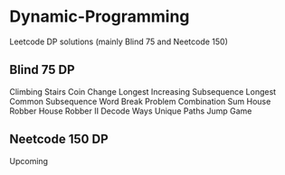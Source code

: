 # Dynamic-Programming

Leetcode DP solutions
(mainly Blind 75 and Neetcode 150)

## Blind 75 DP

Climbing Stairs 
Coin Change
Longest Increasing Subsequence
Longest Common Subsequence
Word Break Problem
Combination Sum
House Robber
House Robber II
Decode Ways
Unique Paths
Jump Game

## Neetcode 150 DP

Upcoming

